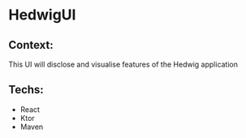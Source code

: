 # HedwigUI

## Context:
This UI will disclose and visualise features of the Hedwig application

## Techs:
- React
- Ktor 
- Maven
